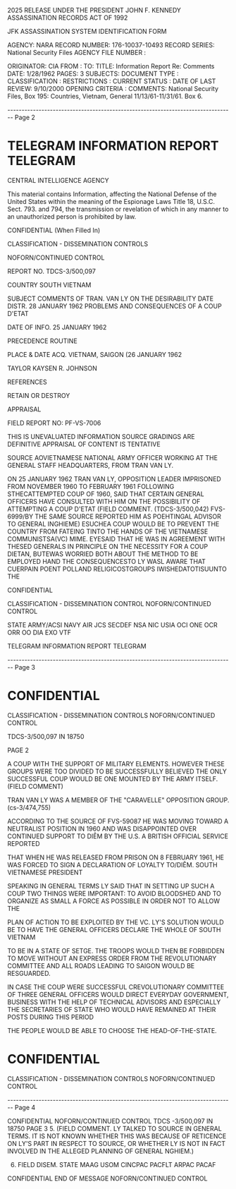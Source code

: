 2025 RELEASE UNDER THE PRESIDENT JOHN F. KENNEDY ASSASSINATION RECORDS ACT OF 1992

JFK ASSASSINATION SYSTEM
IDENTIFICATION FORM

AGENCY: NARA
RECORD NUMBER: 176-10037-10493
RECORD SERIES: National Security Files
AGENCY FILE NUMBER :

ORIGINATOR: CIA
FROM :
TO:
TITLE: Information Report Re: Comments
DATE: 1/28/1962
PAGES: 3
SUBJECTS:
DOCUMENT TYPE :
CLASSIFICATION :
RESTRICTIONS :
CURRENT STATUS :
DATE OF LAST REVIEW: 9/10/2000
OPENING CRITERIA :
COMMENTS: National Security Files, Box 195: Countries, Vietnam, General
11/13/61-11/31/61. Box 6.


-------------------------------------------------------------------------------- Page 2

# TELEGRAM INFORMATION REPORT TELEGRAM

CENTRAL INTELLIGENCE AGENCY

This material contains Information, affecting the National Defense of the United States within the meaning of the Espionage Laws Title 18, U.S.C. Sect. 793. and 794, the transmission or revelation of which in any manner to an unauthorized person is prohibited by law.

CONFIDENTIAL
(When Filled In)

CLASSIFICATION - DISSEMINATION CONTROLS

NOFORN/CONTINUED CONTROL

REPORT NO. TDCS-3/500,097

COUNTRY SOUTH VIETNAM

SUBJECT COMMENTS OF TRAN. VAN LY ON THE DESIRABILITY DATE DISTR. 28 JANUARY 1962
PROBLEMS AND CONSEQUENCES OF A COUP D'ETAT

DATE OF
INFO. 25 JANUARY 1962

PRECEDENCE ROUTINE

PLACE &
DATE ACQ. VIETNAM, SAIGON (26 JANUARY 1962

TAYLOR
KAYSEN
R. JOHNSON

REFERENCES

RETAIN OR DESTROY

APPRAISAL

FIELD REPORT NO: PF-VS-7006

THIS IS UNEVALUATED INFORMATION SOURCE GRADINGS ARE DEFINITIVE APPRAISAL OF CONTENT IS TENTATIVE

SOURCE AOVIETNAMESE NATIONAL ARMY OFFICER WORKING AT THE GENERAL STAFF HEADQUARTERS, FROM TRAN VAN LY.

ON 25 JANUARY 1962 TRAN VAN LY, OPPOSITION LEADER IMPRISONED FROM NOVEMBER 1960 TO FEBRUARY 1961 FOLLOWING STHECATTEMPTED COUP OF 1960, SAID THAT CERTAIN GENERAL OFFICERS HAVE CONSULTED WITH HIM ON THE POSSIBILITY OF ATTEMPTING A COUP D'ETAT (FIELD COMMENT. (TDCS-3/500,042) FVS-6999/BY THE SAME SOURCE REPORTED HIM AS POEHTINGAL ADVISOR TO GENERAL INGHIEME) ESUCHEA COUP WOULD BE TO PREVENT THE COUNTRY FROM FATEING TINTO THE HANDS OF THE VIETNAMESE COMMUNISTSA(VC) MIME. EYESAID THAT HE WAS IN AGREEMENT WITH THESED GENERALS IN PRINCIPLE ON THE NECESSITY FOR A COUP DIETAN, BUTEWAS WORRIED BOTH ABOUT THE METHOD TO BE EMPLOYED HAND THE CONSEQUENCESTO LY WASL AWARE THAT CUERPAIN POENT POLLAND RELIGICOSTGROUPS IWISHEDATOTISUUNTO THE

CONFIDENTIAL

CLASSIFICATION - DISSEMINATION CONTROL
NOFORN/CONTINUED CONTROL

STATE ARMY/ACSI NAVY AIR JCS SECDEF NSA NIC USIA OCI ONE OCR ORR OO DIA EXO
VTF

TELEGRAM INFORMATION REPORT TELEGRAM


-------------------------------------------------------------------------------- Page 3

# CONFIDENTIAL

CLASSIFICATION - DISSEMINATION CONTROLS NOFORN/CONTINUED CONTROL

TDCS-3/500,097 IN 18750

PAGE 2

A COUP WITH THE SUPPORT OF MILITARY ELEMENTS. HOWEVER THESE GROUPS WERE TOO DIVIDED TO BE SUCCESSFULLY BELIEVED THE ONLY SUCCESSFUL COUP WOULD BE ONE MOUNTED BY THE ARMY ITSELF. (FIELD COMMENT)

TRAN VAN LY WAS A MEMBER OF THE "CARAVELLE" OPPOSITION GROUP. (cs-3/474,755)

ACCORDING TO THE SOURCE OF FVS-59087 HE WAS MOVING TOWARD A NEUTRALIST POSITION IN 1960 AND WAS DISAPPOINTED OVER CONTINUED SUPPORT TO DIÊM BY THE U.S. A BRITISH OFFICIAL SERVICE REPORTED

THAT WHEN HE WAS RELEASED FROM PRISON ON 8 FEBRUARY 1961, HE WAS FORCED TO SIGN A DECLARATION OF LOYALTY TO/DIÊM. SOUTH VIETNAMESE PRESIDENT

SPEAKING IN GENERAL TERMS LY SAID THAT IN SETTING UP SUCH A COUP TWO THINGS WERE IMPORTANT: TO AVOID BLOODSHED AND TO ORGANIZE AS SMALL A FORCE AS POSSIBLE IN ORDER NOT TO ALLOW THE

PLAN OF ACTION TO BE EXPLOITED BY THE VC. LY'S SOLUTION WOULD BE TO HAVE THE GENERAL OFFICERS DECLARE THE WHOLE OF SOUTH VIETNAM

TO BE IN A STATE OF SETGE. THE TROOPS WOULD THEN BE FORBIDDEN TO MOVE WITHOUT AN EXPRESS ORDER FROM THE REVOLUTIONARY COMMITTEE AND ALL ROADS LEADING TO SAIGON WOULD BE RESGUARDED.

IN CASE THE COUP WERE SUCCESSFUL CREVOLUTIONARY COMMITTEE OF THREE GENERAL OFFICERS WOULD DIRECT EVERYDAY GOVERNMENT, BUSINESS WITH THE HELP OF TECHNICAL ADVISORS AND ESPECIALLY THE SECRETARIES OF STATE WHO WOULD HAVE REMAINED AT THEIR POSTS DURING THIS PERIOD

THE PEOPLE WOULD BE ABLE TO CHOOSE THE HEAD-OF-THE-STATE.

# CONFIDENTIAL

CLASSIFICATION - DISSEMINATION CONTROLS NOFORN/CONTINUED CONTROL


-------------------------------------------------------------------------------- Page 4

CONFIDENTIAL
NOFORN/CONTINUED CONTROL                                        TDCS -3/500,097                                           IN 18750
PAGE 3
5. (FIELD COMMENT. LY TALKED TO SOURCE IN GENERAL TERMS. IT IS NOT KNOWN WHETHER THIS WAS BECAUSE OF RETICENCE ON LY'S PART IN RESPECT TO SOURCE, OR WHETHER LY IS NOT IN FACT INVOLVED IN THE ALLEGED PLANNING OF GENERAL NGHIEM.)

6. FIELD DISEM. STATE MAAG USOM CINCPAC PACFLT ARPAC PACAF

CONFIDENTIAL                                                     END OF MESSAGE                                                 NOFORN/CONTINUED CONTROL
